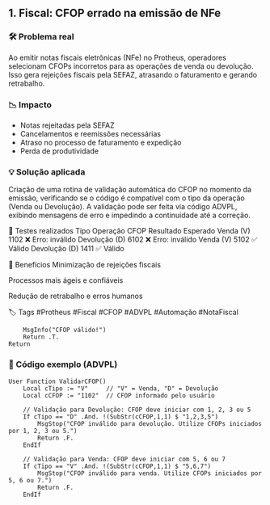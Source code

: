 ## 1. Fiscal: CFOP errado na emissão de NFe

### 🛠 Problema real
Ao emitir notas fiscais eletrônicas (NFe) no Protheus, operadores selecionam CFOPs incorretos para as operações de venda ou devolução. Isso gera rejeições fiscais pela SEFAZ, atrasando o faturamento e gerando retrabalho.

### 📉 Impacto
- Notas rejeitadas pela SEFAZ
- Cancelamentos e reemissões necessárias
- Atraso no processo de faturamento e expedição
- Perda de produtividade

### 💡 Solução aplicada
Criação de uma rotina de validação automática do CFOP no momento da emissão, verificando se o código é compatível com o tipo da operação (Venda ou Devolução). A validação pode ser feita via código ADVPL, exibindo mensagens de erro e impedindo a continuidade até a correção.

🧪 Testes realizados
Tipo Operação	CFOP	Resultado Esperado
Venda (V)	1102	❌ Erro: inválido
Devolução (D)	6102	❌ Erro: inválido
Venda (V)	5102	✅ Válido
Devolução (D)	1411	✅ Válido

🎯 Benefícios
Minimização de rejeições fiscais

Processos mais ágeis e confiáveis

Redução de retrabalho e erros humanos

🏷️ Tags
#Protheus #Fiscal #CFOP #ADVPL #Automação #NotaFiscal
```advpl
    MsgInfo("CFOP válido!")
    Return .T.
Return
```

### 🧾 Código exemplo (ADVPL)

```advpl
User Function ValidarCFOP()
    Local cTipo := "V"     // "V" = Venda, "D" = Devolução
    Local cCFOP := "1102"  // CFOP informado pelo usuário

    // Validação para Devolução: CFOP deve iniciar com 1, 2, 3 ou 5
    If cTipo == "D" .And. !(SubStr(cCFOP,1,1) $ "1,2,3,5")
        MsgStop("CFOP inválido para devolução. Utilize CFOPs iniciados por 1, 2, 3 ou 5.")
        Return .F.
    EndIf

    // Validação para Venda: CFOP deve iniciar com 5, 6 ou 7
    If cTipo == "V" .And. !(SubStr(cCFOP,1,1) $ "5,6,7")
        MsgStop("CFOP inválido para venda. Utilize CFOPs iniciados por 5, 6 ou 7.")
        Return .F.
    EndIf


